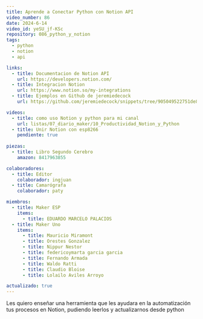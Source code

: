 ```yaml
---
title: Aprende a Conectar Python con Notion API
video_number: 86
date: 2024-6-14
video_id: yeSU_jf-KSc
repository: 086_python_y_notion
tags:
  - python
  - notion
  - api

links:
  - title: Documentacion de Notion API
    url: https://developers.notion.com/
  - title: Integracion Notion
    url: https://www.notion.so/my-integrations
  - title: Ejemplos en Github de jeremiedecock
    url: https://github.com/jeremiedecock/snippets/tree/905049522751de817819b2a67dbe407d6bc49657/python/notion_api

videos:
  - title: como uso Notion y python para mi canal
    url: listas/07_diario_maker/10_Productividad_Notion_y_Python
  - title: Unir Notion con esp8266
    pendiente: true
  
piezas:
  - title: Libro Segundo Cerebro
    amazon: 8417963855

colaboradores:
  - title: Editor
    colaborador: ingjuan
  - title: Camarógrafa
    colaborador: paty

miembros:
  - title: Maker ESP
    items:
      - title: EDUARDO MARCELO PALACIOS
  - title: Maker Uno
    items:
      - title: Mauricio Miramont
      - title: Orestes Gonzalez
      - title: Nippur Nestor
      - title: federicoymarta garcia garcia
      - title: Fernando Armada
      - title: Waldo Ratti
      - title: Claudio Bloise
      - title: Lolailo Aviles Arroyo

actualizado: true
---
```


Les quiero enseñar una herramienta que les ayudara en la automatización tus procesos en Notion, pudiendo leerlos y actualizarnos desde python

